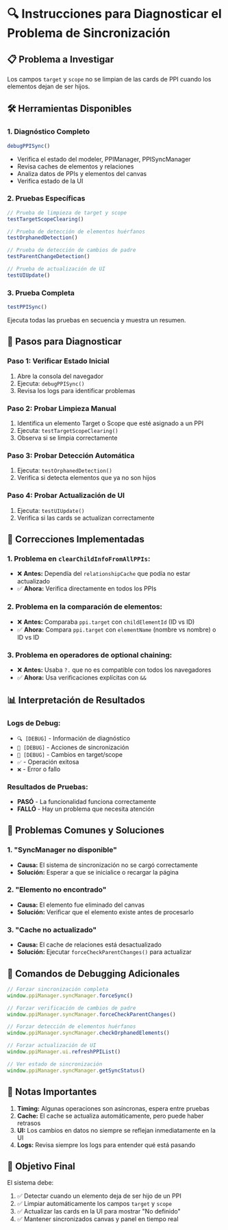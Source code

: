 # 🔍 Instrucciones para Diagnosticar el Problema de Sincronización

## 📋 **Problema a Investigar**
Los campos `target` y `scope` no se limpian de las cards de PPI cuando los elementos dejan de ser hijos.

## 🛠️ **Herramientas Disponibles**

### 1. **Diagnóstico Completo**
```javascript
debugPPISync()
```
- Verifica el estado del modeler, PPIManager, PPISyncManager
- Revisa caches de elementos y relaciones
- Analiza datos de PPIs y elementos del canvas
- Verifica estado de la UI

### 2. **Pruebas Específicas**
```javascript
// Prueba de limpieza de target y scope
testTargetScopeClearing()

// Prueba de detección de elementos huérfanos
testOrphanedDetection()

// Prueba de detección de cambios de padre
testParentChangeDetection()

// Prueba de actualización de UI
testUIUpdate()
```

### 3. **Prueba Completa**
```javascript
testPPISync()
```
Ejecuta todas las pruebas en secuencia y muestra un resumen.

## 🔧 **Pasos para Diagnosticar**

### **Paso 1: Verificar Estado Inicial**
1. Abre la consola del navegador
2. Ejecuta: `debugPPISync()`
3. Revisa los logs para identificar problemas

### **Paso 2: Probar Limpieza Manual**
1. Identifica un elemento Target o Scope que esté asignado a un PPI
2. Ejecuta: `testTargetScopeClearing()`
3. Observa si se limpia correctamente

### **Paso 3: Probar Detección Automática**
1. Ejecuta: `testOrphanedDetection()`
2. Verifica si detecta elementos que ya no son hijos

### **Paso 4: Probar Actualización de UI**
1. Ejecuta: `testUIUpdate()`
2. Verifica si las cards se actualizan correctamente

## 🎯 **Correcciones Implementadas**

### **1. Problema en `clearChildInfoFromAllPPIs`:**
- ❌ **Antes:** Dependía del `relationshipCache` que podía no estar actualizado
- ✅ **Ahora:** Verifica directamente en todos los PPIs

### **2. Problema en la comparación de elementos:**
- ❌ **Antes:** Comparaba `ppi.target` con `childElementId` (ID vs ID)
- ✅ **Ahora:** Compara `ppi.target` con `elementName` (nombre vs nombre) o ID vs ID

### **3. Problema en operadores de optional chaining:**
- ❌ **Antes:** Usaba `?.` que no es compatible con todos los navegadores
- ✅ **Ahora:** Usa verificaciones explícitas con `&&`

## 📊 **Interpretación de Resultados**

### **Logs de Debug:**
- `🔍 [DEBUG]` - Información de diagnóstico
- `🔄 [DEBUG]` - Acciones de sincronización
- `🎯 [DEBUG]` - Cambios en target/scope
- `✅` - Operación exitosa
- `❌` - Error o fallo

### **Resultados de Pruebas:**
- **PASÓ** - La funcionalidad funciona correctamente
- **FALLÓ** - Hay un problema que necesita atención

## 🚨 **Problemas Comunes y Soluciones**

### **1. "SyncManager no disponible"**
- **Causa:** El sistema de sincronización no se cargó correctamente
- **Solución:** Esperar a que se inicialice o recargar la página

### **2. "Elemento no encontrado"**
- **Causa:** El elemento fue eliminado del canvas
- **Solución:** Verificar que el elemento existe antes de procesarlo

### **3. "Cache no actualizado"**
- **Causa:** El cache de relaciones está desactualizado
- **Solución:** Ejecutar `forceCheckParentChanges()` para actualizar

## 🔄 **Comandos de Debugging Adicionales**

```javascript
// Forzar sincronización completa
window.ppiManager.syncManager.forceSync()

// Forzar verificación de cambios de padre
window.ppiManager.syncManager.forceCheckParentChanges()

// Forzar detección de elementos huérfanos
window.ppiManager.syncManager.checkOrphanedElements()

// Forzar actualización de UI
window.ppiManager.ui.refreshPPIList()

// Ver estado de sincronización
window.ppiManager.syncManager.getSyncStatus()
```

## 📝 **Notas Importantes**

1. **Timing:** Algunas operaciones son asíncronas, espera entre pruebas
2. **Cache:** El cache se actualiza automáticamente, pero puede haber retrasos
3. **UI:** Los cambios en datos no siempre se reflejan inmediatamente en la UI
4. **Logs:** Revisa siempre los logs para entender qué está pasando

## 🎯 **Objetivo Final**

El sistema debe:
1. ✅ Detectar cuando un elemento deja de ser hijo de un PPI
2. ✅ Limpiar automáticamente los campos `target` y `scope`
3. ✅ Actualizar las cards en la UI para mostrar "No definido"
4. ✅ Mantener sincronizados canvas y panel en tiempo real 
